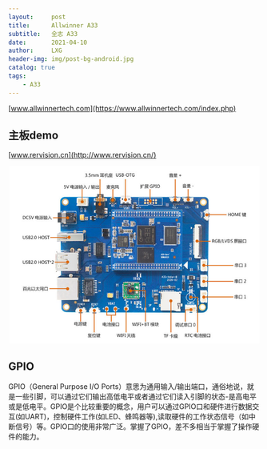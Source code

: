 ```yaml
---
layout:     post
title:      Allwinner A33
subtitle:   全志 A33
date:       2021-04-10
author:     LXG
header-img: img/post-bg-android.jpg
catalog: true
tags:
    - A33
---
```


[www.allwinnertech.com](https://www.allwinnertech.com/index.php)

## 主板demo

[www.rervision.cn](http://www.rervision.cn/)

![a33](/images/allwinner/a33.jpg)

## GPIO

GPIO（General Purpose I/O Ports）意思为通用输入/输出端口，通俗地说，就是一些引脚，可以通过它们输出高低电平或者通过它们读入引脚的状态-是高电平或是低电平。GPIO是个比较重要的概念，用户可以通过GPIO口和硬件进行数据交互(如UART)，控制硬件工作(如LED、蜂鸣器等),读取硬件的工作状态信号（如中断信号）等。GPIO口的使用非常广泛。掌握了GPIO，差不多相当于掌握了操作硬件的能力。









